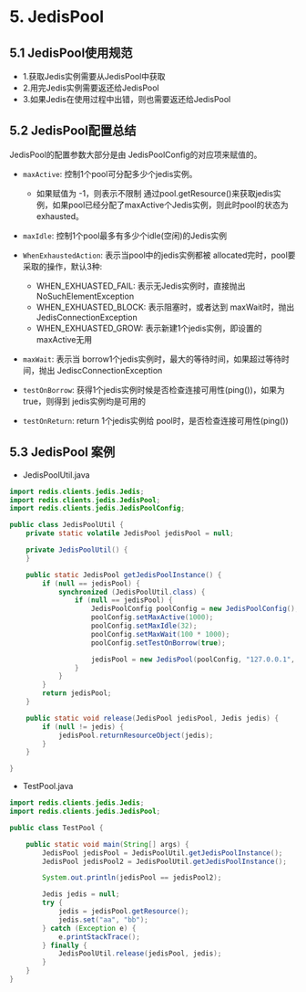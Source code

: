 # 5. JedisPool

## 5.1 JedisPool使用规范
* 1.获取Jedis实例需要从JedisPool中获取
* 2.用完Jedis实例需要返还给JedisPool
* 3.如果Jedis在使用过程中出错，则也需要返还给JedisPool


## 5.2 JedisPool配置总结
JedisPool的配置参数大部分是由 JedisPoolConfig的对应项来赋值的。

* `maxActive`: 控制1个pool可分配多少个jedis实例。
    * 如果赋值为 -1，则表示不限制
通过pool.getResource()来获取jedis实例，如果pool已经分配了maxActive个Jedis实例，则此时pool的状态为 exhausted。

* `maxIdle`:  控制1个pool最多有多少个idle(空闲)的Jedis实例 
  
* `WhenExhaustedAction`: 表示当pool中的jedis实例都被 allocated完时，pool要采取的操作，默认3种:
    * WHEN_EXHUASTED_FAIL: 表示无Jedis实例时，直接抛出 NoSuchElementException
    * WHEN_EXHUASTED_BLOCK: 表示阻塞时，或者达到 maxWait时，抛出 JedisConnectionException
    * WHEN_EXHUASTED_GROW: 表示新建1个jedis实例，即设置的 maxActive无用
    
* `maxWait`: 表示当 borrow1个jedis实例时，最大的等待时间，如果超过等待时间，抛出 JediscConnectionException

* `testOnBorrow`: 获得1个jedis实例时候是否检查连接可用性(ping())，如果为 true，则得到 jedis实例均是可用的

* `testOnReturn`: return 1个jedis实例给 pool时，是否检查连接可用性(ping())


## 5.3 JedisPool 案例
* JedisPoolUtil.java
```java
import redis.clients.jedis.Jedis;
import redis.clients.jedis.JedisPool;
import redis.clients.jedis.JedisPoolConfig;

public class JedisPoolUtil {
	private static volatile JedisPool jedisPool = null;

	private JedisPoolUtil() {
	}

	public static JedisPool getJedisPoolInstance() {
		if (null == jedisPool) {
			synchronized (JedisPoolUtil.class) {
				if (null == jedisPool) {
					JedisPoolConfig poolConfig = new JedisPoolConfig();
					poolConfig.setMaxActive(1000);
					poolConfig.setMaxIdle(32);
					poolConfig.setMaxWait(100 * 1000);
					poolConfig.setTestOnBorrow(true);

					jedisPool = new JedisPool(poolConfig, "127.0.0.1", 6379);
				}
			}
		}
		return jedisPool;
	}

	public static void release(JedisPool jedisPool, Jedis jedis) {
		if (null != jedis) {
			jedisPool.returnResourceObject(jedis);
		}
	}

}
```

* TestPool.java
```java
import redis.clients.jedis.Jedis;
import redis.clients.jedis.JedisPool;

public class TestPool {

	public static void main(String[] args) {
		JedisPool jedisPool = JedisPoolUtil.getJedisPoolInstance();
		JedisPool jedisPool2 = JedisPoolUtil.getJedisPoolInstance();

		System.out.println(jedisPool == jedisPool2);

		Jedis jedis = null;
		try {
			jedis = jedisPool.getResource();
			jedis.set("aa", "bb");
		} catch (Exception e) {
			e.printStackTrace();
		} finally {
			JedisPoolUtil.release(jedisPool, jedis);
		}
	}
}
```
